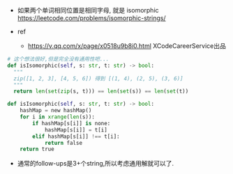 
- 如果两个单词相同位置是相同字母, 就是 isomorphic https://leetcode.com/problems/isomorphic-strings/


- ref
  - https://v.qq.com/x/page/x0518u9b8i0.html XCodeCareerService出品

```py
# 这个想法很好,但是完全没有通用性吧...
def isIsomorphic(self, s: str, t: str) -> bool:
  """
  zip([1, 2, 3], [4, 5, 6]) 得到 [(1, 4), (2, 5), (3, 6)]
  """
  return len(set(zip(s, t))) == len(set(s)) == len(set(t))

def isIsomorphic(self, s: str, t: str) -> bool:
    hashMap = new hashMap()
    for i in xrange(len(s)):
        if hashMap[s[i]] is none:
            hashMap[s[i]] = t[i]
        elif hashMap[s[i]] !== t[i]:
            return false
    return true
```



- 通常的follow-ups是3+个string,所以考虑通用解就可以了.
